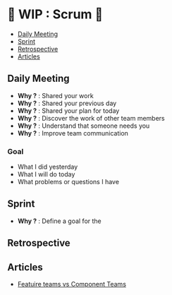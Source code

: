 # 🚧 WIP : Scrum 🚧

- [Daily Meeting](#daily-meeting)
- [Sprint](#sprint)
- [Retrospective](#retrospective)
- [Articles](#articles)

<a name="daily-meeting"/>

## Daily Meeting

- **Why ?** : Shared your work
- **Why ?** : Shared your previous day
- **Why ?** : Shared your plan for today
- **Why ?** : Discover the work of other team members
- **Why ?** : Understand that someone needs you
- **Why ?** : Improve team communication

### Goal

- What I did yesterday
- What I will do today
- What problems or questions I have

<a name="sprint"/>

## Sprint

- **Why ?** : Define a goal for the

<a name="retrospective"/>

## Retrospective

<a name="articles"/>

## Articles

- [Featuire teams vs Component Teams](https://medium.com/serious-scrum/feature-teams-vs-component-teams-in-product-development-b0490843bafe)
